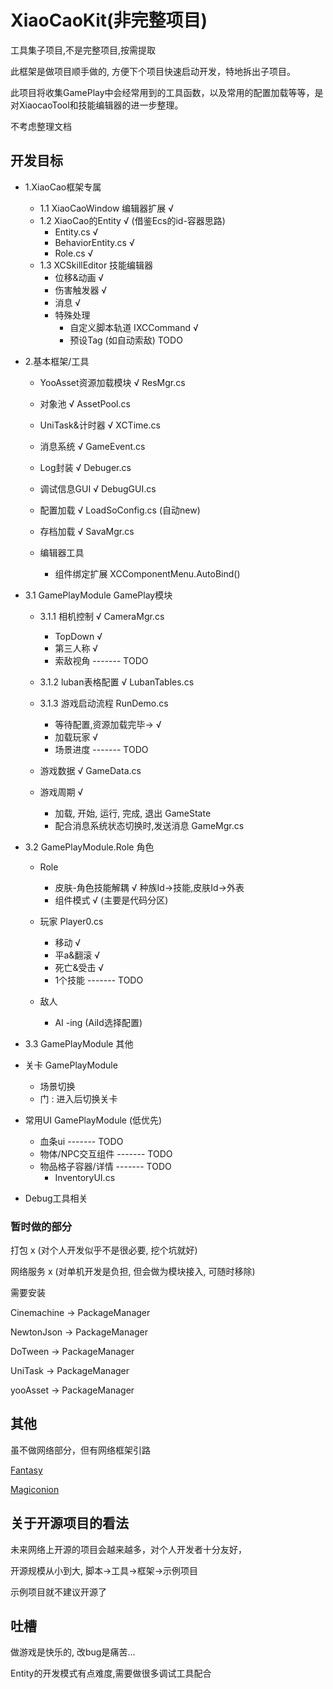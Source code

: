 # XiaoCaoKit(非完整项目)

工具集子项目,不是完整项目,按需提取

此框架是做项目顺手做的, 方便下个项目快速启动开发，特地拆出子项目。

此项目将收集GamePlay中会经常用到的工具函数，以及常用的配置加载等等，是对XiaocaoTool和技能编辑器的进一步整理。

不考虑整理文档

## 开发目标


* 1.XiaoCao框架专属
	* 1.1 XiaoCaoWindow 编辑器扩展 √
	* 1.2 XiaoCao的Entity  √ (借鉴Ecs的id-容器思路)
		* Entity.cs  √
		* BehaviorEntity.cs √
		* Role.cs  √
	* 1.3 XCSkillEditor 技能编辑器
		* 位移&动画 √
		* 伤害触发器 √
		* 消息 √
		* 特殊处理 
			* 自定义脚本轨道 IXCCommand √ 
			* 预设Tag (如自动索敌) TODO

* 2.基本框架/工具
	* YooAsset资源加载模块 √ ResMgr.cs
	* 对象池 √ AssetPool.cs

	* UniTask&计时器 √ XCTime.cs
	* 消息系统 √  GameEvent.cs
	* Log封装 √ Debuger.cs
	* 调试信息GUI √ DebugGUI.cs 

	* 配置加载 √ LoadSoConfig.cs (自动new)
	* 存档加载 √ SavaMgr.cs
	* 编辑器工具
		* 组件绑定扩展  XCComponentMenu.AutoBind()


* 3.1 GamePlayModule GamePlay模块
	* 3.1.1 相机控制 √ CameraMgr.cs
		* TopDown √
		* 第三人称 √
		* 索敌视角 ------- TODO
	* 3.1.2 luban表格配置 √ LubanTables.cs
	* 3.1.3 游戏启动流程 RunDemo.cs
		* 等待配置,资源加载完毕-> √
		* 加载玩家 √
		* 场景进度 ------- TODO

	* 游戏数据 √ GameData.cs
	* 游戏周期 √
		* 加载, 开始, 运行, 完成, 退出  GameState
		* 配合消息系统状态切换时,发送消息  GameMgr.cs
	
* 3.2 GamePlayModule.Role 角色
	* Role
		* 皮肤-角色技能解耦 √ 
		种族Id->技能,皮肤Id->外表
		* 组件模式 √ (主要是代码分区)
		
	* 玩家 Player0.cs
		* 移动 √
		* 平a&翻滚 √
		* 死亡&受击 √
		* 1个技能 ------- TODO
	* 敌人
		* AI -ing (AiId选择配置)

* 3.3 GamePlayModule 其他
 * 关卡 GamePlayModule
	* 场景切换
	* 门 : 进入后切换关卡


 * 常用UI GamePlayModule (低优先)
	* 血条ui ------- TODO
	* 物体/NPC交互组件 ------- TODO
	* 物品格子容器/详情 ------- TODO 
		* InventoryUI.cs

* Debug工具相关
			



### 暂时做的部分

打包 x (对个人开发似乎不是很必要, 挖个坑就好)

网络服务 x (对单机开发是负担, 但会做为模块接入, 可随时移除)



需要安装

Cinemachine -> PackageManager

NewtonJson  -> PackageManager

DoTween		-> PackageManager

UniTask		-> PackageManager

yooAsset -> PackageManager



## 其他

虽不做网络部分，但有网络框架引路

[Fantasy](https://github.com/qq362946/Fantasy)

[Magiconion](https://github.com/Cysharp/MagicOnion)


## 关于开源项目的看法

未来网络上开源的项目会越来越多，对个人开发者十分友好，

开源规模从小到大, 脚本->工具->框架->示例项目

示例项目就不建议开源了

## 吐槽

做游戏是快乐的, 改bug是痛苦...

Entity的开发模式有点难度,需要做很多调试工具配合


